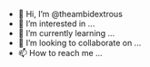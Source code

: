 - 👋 Hi, I’m @theambidextrous
- 👀 I’m interested in ...
- 🌱 I’m currently learning ...
- 💞️ I’m looking to collaborate on ...
- 📫 How to reach me ...

<!---
theambidextrous/theambidextrous is a ✨ special ✨ repository because its `README.md` (this file) appears on your GitHub profile.
You can click the Preview link to take a look at your changes.
--->
